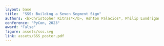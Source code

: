 ```yaml
---
layout: base
title:  "SSS: Building a Seven Segment Sign"
authors: <b>Christopher Kitras*</b>, Ashton Palacios*, Philip Lundrigan
conference: "PyCon, 2023"
award: "False"
figure: assets/sss.svg
link: assets/SSS_poster.pdf
---
```

